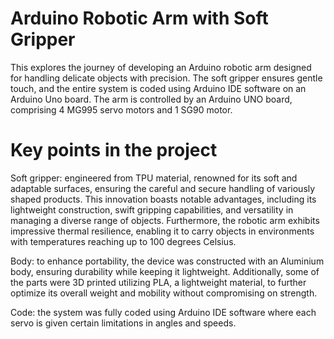 # Arduino Robotic Arm with Soft Gripper
This explores the journey of developing an Arduino robotic arm designed for handling delicate objects with precision. The soft gripper ensures gentle touch, and the entire system is coded using Arduino IDE software on an Arduino Uno board. The arm is controlled by an Arduino UNO board, comprising 4 MG995 servo motors and 1 SG90 motor. 

# Key points in the project
Soft gripper:   engineered from TPU material, renowned for its soft and adaptable surfaces, ensuring the careful and secure handling of variously shaped products. This innovation boasts notable advantages, including its lightweight construction, swift gripping capabilities, and versatility in managing a diverse range of objects. Furthermore, the robotic arm exhibits impressive thermal resilience, enabling it to carry objects in environments with temperatures reaching up to 100 degrees Celsius.

Body:  to enhance portability, the device was constructed with an Aluminium body, ensuring durability while keeping it lightweight. Additionally, some of the parts were 3D printed utilizing PLA, a lightweight material, to further optimize its overall weight and mobility without compromising on strength. 

Code:  the system was fully coded using Arduino IDE software where each servo is given certain limitations in angles and speeds.
